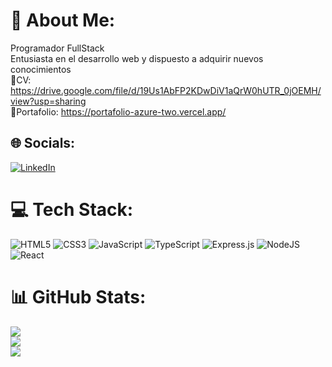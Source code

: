 # 💫 About Me:
Programador FullStack<br>Entusiasta en el desarrollo web y dispuesto a adquirir nuevos conocimientos <br>
📃CV: https://drive.google.com/file/d/19Us1AbFP2KDwDiV1aQrW0hUTR_0jOEMH/view?usp=sharing <br>
💼Portafolio: https://portafolio-azure-two.vercel.app/

## 🌐 Socials:
[![LinkedIn](https://img.shields.io/badge/LinkedIn-%230077B5.svg?logo=linkedin&logoColor=white)](https://linkedin.com/in/https://www.linkedin.com/in/leandro-martinez-375734241/) 

# 💻 Tech Stack:
![HTML5](https://img.shields.io/badge/html5-%23E34F26.svg?style=for-the-badge&logo=html5&logoColor=white) ![CSS3](https://img.shields.io/badge/css3-%231572B6.svg?style=for-the-badge&logo=css3&logoColor=white) ![JavaScript](https://img.shields.io/badge/javascript-%23323330.svg?style=for-the-badge&logo=javascript&logoColor=%23F7DF1E) ![TypeScript](https://img.shields.io/badge/typescript-%23007ACC.svg?style=for-the-badge&logo=typescript&logoColor=white) ![Express.js](https://img.shields.io/badge/express.js-%23404d59.svg?style=for-the-badge&logo=express&logoColor=%2361DAFB) ![NodeJS](https://img.shields.io/badge/node.js-6DA55F?style=for-the-badge&logo=node.js&logoColor=white) ![React](https://img.shields.io/badge/react-%2320232a.svg?style=for-the-badge&logo=react&logoColor=%2361DAFB) 
# 📊 GitHub Stats:
![](https://github-readme-stats.vercel.app/api?username=leandromartinez236&theme=gotham&hide_border=false&include_all_commits=false&count_private=false)<br/>
![](https://github-readme-streak-stats.herokuapp.com/?user=leandromartinez236&theme=gotham&hide_border=false)<br/>
![](https://github-readme-stats.vercel.app/api/top-langs/?username=leandromartinez236&theme=gotham&hide_border=false&include_all_commits=false&count_private=false&layout=compact)

